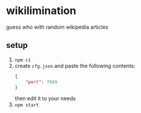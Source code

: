 # wikilimination
 guess who with random wikipedia articles

## setup
1. `npm ci`
2. create `cfg.json` and paste the following contents:
    ```json
    {
        "port": 7849
    }
    ```
    then edit it to your needs
3. `npm start`